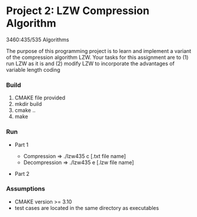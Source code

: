 # Project 2: LZW Compression Algorithm
3460:435/535 Algorithms

The purpose of this programming project is to learn and implement a variant of the compression algorithm LZW. Your tasks for this
assignment are to (1) run LZW as it is and (2) modify LZW to incorporate the advantages of variable length coding

### Build 
1. CMAKE file provided 
2. mkdir build 
3. cmake .. 
4. make 

### Run
- Part 1
   - Compression   => ./lzw435 c [.txt file name]
   - Decompression => ./lzw435 e [.lzw file name]

- Part 2

### Assumptions
- CMAKE version >= 3.10
- test cases are located in the same directory as executables
